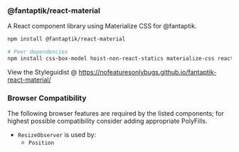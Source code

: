 ### @fantaptik/react-material  
A React component library using Materialize CSS for @fantaptik.

```bash
npm install @fantaptik/react-material

# Peer dependencies
npm install css-box-model hoist-non-react-statics materialize-css react react-dom
```

View the Styleguidist @ https://nofeaturesonlybugs.github.io/fantaptik-react-material/

### Browser Compatibility  
The following browser features are required by the listed components; for highest possible compatibility consider adding appropriate PolyFills.

+ `ResizeObserver` is used by:
    + `Position`
